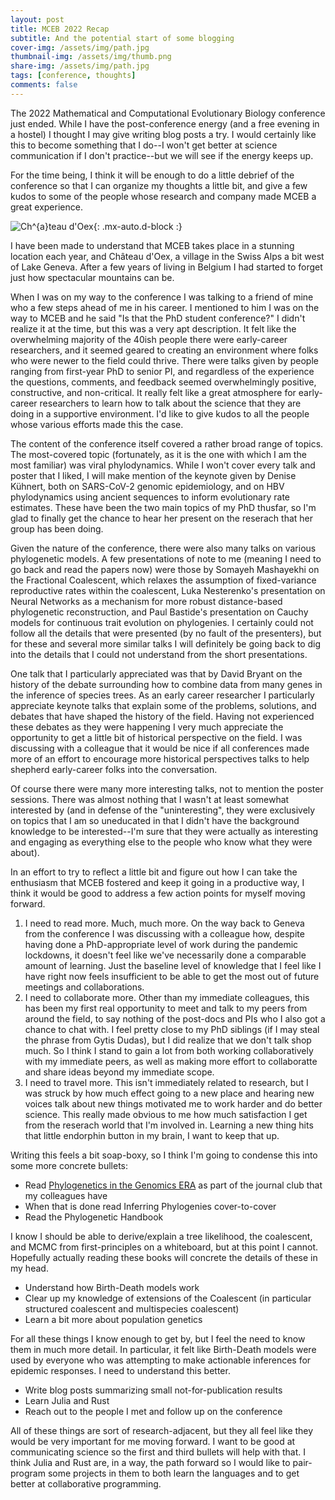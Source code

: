 ```yaml
---
layout: post
title: MCEB 2022 Recap
subtitle: And the potential start of some blogging
cover-img: /assets/img/path.jpg
thumbnail-img: /assets/img/thumb.png
share-img: /assets/img/path.jpg
tags: [conference, thoughts]
comments: false
---
```


The 2022 Mathematical and Computational Evolutionary Biology conference just ended. While I have the post-conference energy (and a free evening in a hostel) I thought I may give writing blog posts a try. I would certainly like this to become something that I do--I won't get better at science communication if I don't practice--but we will see if the energy keeps up.

For the time being, I think it will be enough to do a little debrief of the conference so that I can organize my thoughts a little bit, and give a few kudos to some of the people whose research and company made MCEB a great experience.

![Ch\^{a}teau d'Oex](https://pix10.agoda.net/geo/city/67891/739dcfd301719c46f87e01e5ec9ad18d.jpg?ca=0&amp;ce=1&amp;s=1920x822){: .mx-auto.d-block :}

I have been made to understand that MCEB takes place in a stunning location each year, and Château d'Oex, a village in the Swiss Alps a bit west of Lake Geneva. After a few years of living in Belgium I had started to forget just how spectacular mountains can be.

When I was on my way to the conference I was talking to a friend of mine who a few steps ahead of me in his career. I mentioned to him I was on the way to MCEB and he said "Is that the PhD student conference?" I didn't realize it at the time, but this was a very apt description. It felt like the overwhelming majority of the 40ish people there were early-career researchers, and it seemed geared to creating an environment where folks who were newer to the field could thrive. There were talks given by people ranging from first-year PhD to senior PI, and regardless of the experience the questions, comments, and feedback seemed overwhelmingly positive, constructive, and non-critical. It really felt like a great atmosphere for early-career researchers to learn how to talk about the science that they are doing in a supportive environment. I'd like to give kudos to all the people whose various efforts made this the case.

The content of the conference itself covered a rather broad range of topics. The most-covered topic (fortunately, as it is the one with which I am the most familiar) was viral phylodynamics. While I won't cover every talk and poster that I liked, I will make mention of the keynote given by Denise Kühnert, both on SARS-CoV-2 genomic epidemiology, and on HBV phylodynamics using ancient sequences to inform evolutionary rate estimates. These have been the two main topics of my PhD thusfar, so I'm glad to finally get the chance to hear her present on the reserach that her group has been doing.

Given the nature of the conference, there were also many talks on various phylogenetic models. A few presentations of note to me (meaning I need to go back and read the papers now) were those by Somayeh Mashayekhi on the Fractional Coalescent, which relaxes the assumption of fixed-variance reproductive rates within the coalescent, Luka Nesterenko's presentation on Neural Networks as a mechanism for more robust distance-based phylogenetic reconstruction, and Paul Bastide's presentation on Cauchy models for continuous trait evolution on phylogenies. I certainly could not follow all the details that were presented (by no fault of the presenters), but for these and several more similar talks I will definitely be going back to dig into the details that I could not understand from the short presentations.

One talk that I particularly appreciated was that by David Bryant on the history of the debate surrounding how to combine data from many genes in the inference of species trees. As an early career researcher I particularly appreciate keynote talks that explain some of the problems, solutions, and debates that have shaped the history of the field. Having not experienced these debates as they were happening I very much appreciate the opportunity to get a little bit of historical perspective on the field. I was discussing with a colleague that it would be nice if all conferences made more of an effort to encourage more historical perspectives talks to help shepherd early-career folks into the conversation.

Of course there were many more interesting talks, not to mention the poster sessions. There was almost nothing that I wasn't at least somewhat interested by (and in defense of the "uninteresting", they were exclusively on topics that I am so uneducated in that I didn't have the background knowledge to be interested--I'm sure that they were actually as interesting and engaging as everything else to the people who know what they were about).

In an effort to try to reflect a little bit and figure out how I can take the enthusiasm that MCEB fostered and keep it going in a productive way, I think it would be good to address a few action points for myself moving forward.

1. I need to read more. Much, much more. On the way back to Geneva from the conference I was discussing with a colleague how, despite having done a PhD-appropriate level of work during the pandemic lockdowns, it doesn't feel like we've necessarily done a comparable amount of learning. Just the baseline level of knowledge that I feel like I have right now feels insufficient to be able to get the most out of future meetings and collaborations.
2. I need to collaborate more. Other than my immediate colleagues, this has been my first real opportunity to meet and talk to my peers from around the field, to say nothing of the post-docs and PIs who I also got a chance to chat with. I feel pretty close to my PhD siblings (if I may steal the phrase from Gytis Dudas), but I did realize that we don't talk shop much. So I think I stand to gain a lot from both working collaboratively with my immediate peers, as well as making more effort to collaboratte and share ideas beyond my immediate scope.
3. I need to travel more. This isn't immediately related to research, but I was struck by how much effect going to a new place and hearing new voices talk about new things motivated me to work harder and do better science. This really made obvious to me how much satisfaction I get from the reserach world that I'm involved in. Learning a new thing hits that little endorphin button in my brain, I want to keep that up.

Writing this feels a bit soap-boxy, so I think I'm going to condense this into some more concrete bullets:
* Read [Phylogenetics in the Genomics ERA](https://hal.inria.fr/PGE) as part of the journal club that my colleagues have
* When that is done read Inferring Phylogenies cover-to-cover
* Read the Phylogenetic Handbook

I know I should be able to derive/explain a tree likelihood, the coalescent, and MCMC from first-principles on a whiteboard, but at this point I cannot. Hopefully actually reading these books will concrete the details of these in my head.

* Understand how Birth-Death models work
* Clear up my knowledge of extensions of the Coalescent (in particular structured coalescent and multispecies coalescent)
* Learn a bit more about population genetics

For all these things I know enough to get by, but I feel the need to know them in much more detail. In particular, it felt like Birth-Death models were used by everyone who was attempting to make actionable inferences for epidemic responses. I need to understand this better.

* Write blog posts summarizing small not-for-publication results
* Learn Julia and Rust
* Reach out to the people I met and follow up on the conference

All of these things are sort of research-adjacent, but they all feel like they would be very important for me moving forward. I want to be good at communicating science so the first and third bullets will help with that. I think Julia and Rust are, in a way, the path forward so I would like to pair-program some projects in them to both learn the languages and to get better at collaborative programming.

<!-- I guess with that I'd like to just say a few thank you's to some of the early-career researchers who I got a chance to meet who made this such a great experience for me (presented alphabetically). -->

<!-- Alex Zarebski -->
<!-- B\'{a}rbara de Sousa Mota -->
<!-- David Moi -->
<!-- Guillame Scholz -->
<!-- Johannes Wirtz -->
<!-- Leo Featherstone -->
<!-- Lucas Anchieri -->
<!-- Maylis Layan -->
<!-- Moritz Otto -->
<!-- Thibault Latrille -->

